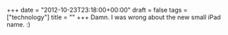 +++
date = "2012-10-23T23:18:00+00:00"
draft = false
tags = ["technology"]
title = ""
+++
Damn. I was wrong about the new small iPad name. :)
